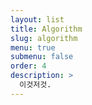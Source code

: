 ```yaml
---
layout: list
title: Algorithm
slug: algorithm
menu: true
submenu: false
order: 4
description: >
  이것저것.
---
```

